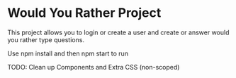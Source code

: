 # Would You Rather Project

This project allows you to login or create a user and create or answer would you rather type questions.

Use npm install and then npm start to run

TODO: Clean up Components and Extra CSS (non-scoped)
